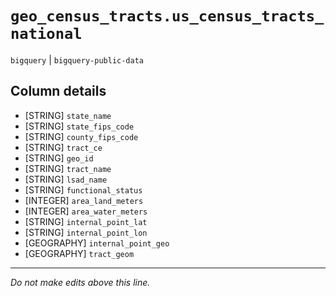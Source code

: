 # `geo_census_tracts.us_census_tracts_national`
`bigquery` | `bigquery-public-data`

## Column details
* [STRING]    `state_name`
* [STRING]    `state_fips_code`
* [STRING]    `county_fips_code`
* [STRING]    `tract_ce`
* [STRING]    `geo_id`
* [STRING]    `tract_name`
* [STRING]    `lsad_name`
* [STRING]    `functional_status`
* [INTEGER]   `area_land_meters`
* [INTEGER]   `area_water_meters`
* [STRING]    `internal_point_lat`
* [STRING]    `internal_point_lon`
* [GEOGRAPHY] `internal_point_geo`
* [GEOGRAPHY] `tract_geom`

-------------------------------------------------------------------------------
*Do not make edits above this line.*
